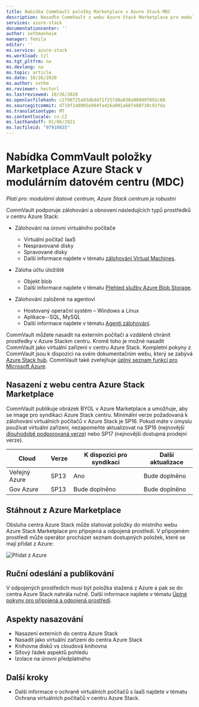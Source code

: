 ```yaml
---
title: Nabídka CommVault položky Marketplace v Azure Stack-MDC
description: Nasaďte CommVault z webu Azure Stack Marketplace pro modulární datové centrum (MDC).
services: azure-stack
documentationcenter: ''
author: sethmanheim
manager: femila
editor: ''
ms.service: azure-stack
ms.workload: tzl
ms.tgt_pltfrm: na
ms.devlang: na
ms.topic: article
ms.date: 10/26/2020
ms.author: sethm
ms.reviewer: hectorl
ms.lastreviewed: 10/26/2020
ms.openlocfilehash: c2f98725a93dbd471f257d8a038a989d9f892c68
ms.sourcegitcommit: d719f148005e904fa426a001a687e80730c91fda
ms.translationtype: MT
ms.contentlocale: cs-CZ
ms.lasthandoff: 01/06/2021
ms.locfileid: "97910835"
---
```

# <a name="offer-commvault-marketplace-item-in-azure-stack---modular-data-center-mdc"></a>Nabídka CommVault položky Marketplace Azure Stack v modulárním datovém centru (MDC)

*Platí pro: modulární datové centrum, Azure Stack centrum je robustní*

CommVault podporuje zálohování a obnovení následujících typů prostředků v centru Azure Stack:

- Zálohování na úrovni virtuálního počítače
  - Virtuální počítač IaaS
  - Nespravované disky
  - Spravované disky
  - Další informace najdete v tématu [zálohování Virtual Machines](https://documentation.commvault.com/commvault/v11/article?p=86503.htm).

- Záloha účtu úložiště
  - Objekt blob
  - Další informace najdete v tématu [Přehled služby Azure Blob Storage](https://documentation.commvault.com/commvault/v11/article?p=30063.htm).

- Zálohování založené na agentovi
  - Hostovaný operační systém – Windows a Linux
  - Aplikace--SQL, MySQL
  - Další informace najdete v tématu [Agenti zálohování](https://documentation.commvault.com/commvault/v11/article?p=14333.htm).

CommVault můžete nasadit na externím počítači a vzdáleně chránit prostředky v Azure Stackm centru. Kromě toho je možné nasadit CommVault jako virtuální zařízení v centru Azure Stack. Kompletní pokyny z CommVault jsou k dispozici na svém dokumentačním webu, který se zabývá [Azure Stack hub](https://documentation.commvault.com/commvault/v11/article?p=86486.htm). CommVault také zveřejňuje [úplný seznam funkcí pro Microsoft Azure](https://documentation.commvault.com/commvault/v11/article?p=109795_1.htm).

## <a name="deploy-from-azure-stack-hub-marketplace"></a>Nasazení z webu centra Azure Stack Marketplace

CommVault publikuje obrázek BYOL v Azure Marketplace a umožňuje, aby se image pro syndikaci Azure Stack centru. Minimální verze požadovaná k zálohování virtuálních počítačů v Azure Stack je SP16. Pokud máte v úmyslu používat virtuální zařízení, nezapomeňte aktualizovat na SP16 (nejnovější [dlouhodobě podporovaná verze](https://documentation.commvault.com/commvault/v11/article?p=2617.htm)) nebo SP17 (nejnovější dostupná prodejní verze).

| Cloud        | Verze | K dispozici pro syndikaci | Další aktualizace |
|--------------|---------|---------------------------|-------------|
| Veřejný Azure | SP13    | Ano                       | Bude doplněno         |
| Gov Azure    | SP13    | Bude doplněno                       | Bude doplněno         |

## <a name="download-from-azure-marketplace"></a>Stáhnout z Azure Marketplace

Obsluha centra Azure Stack může stahovat položky do místního webu Azure Stack Marketplace pro připojená a odpojená prostředí. V připojeném prostředí může operátor procházet seznam dostupných položek, které se mají přidat z Azure:

![Přidat z Azure](media/azure-stack-commvault-offer-tzl/add-from-azure.png)

## <a name="upload-and-publish-manually"></a>Ruční odeslání a publikování

V odpojených prostředích musí být položka stažená z Azure a pak se do centra Azure Stack nahrála ručně. Další informace najdete v tématu [Úplné pokyny pro připojená a odpojená prostředí](../../operator/azure-stack-download-azure-marketplace-item.md).

## <a name="deployment-considerations"></a>Aspekty nasazování

- Nasazení externích do centra Azure Stack
- Nasadit jako virtuální zařízení do centra Azure Stack
- Knihovna disků vs cloudová knihovna
- Síťový řádek aspektů pohledu
- Izolace na úrovni předplatného

## <a name="next-steps"></a>Další kroky

- Další informace o ochraně virtuálních počítačů s IaaS najdete v tématu Ochrana virtuálních počítačů v centru Azure Stack.
